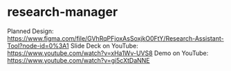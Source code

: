 # research-manager

Planned Design: https://www.figma.com/file/GVhRqPFjoxAsSoxjkO0FtY/Research-Assistant-Tool?node-id=0%3A1
Slide Deck on YouTube: https://www.youtube.com/watch?v=xHa1Wv-UVS8
Demo on YouTube: https://www.youtube.com/watch?v=gi5cXtDaNNE
